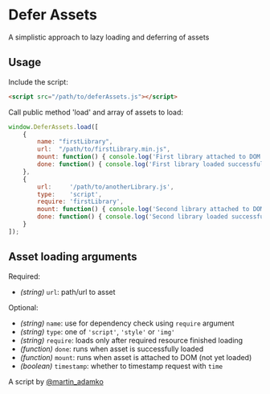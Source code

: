# Defer Assets

A simplistic approach to lazy loading and deferring of assets

## Usage

Include the script:

```html
<script src="/path/to/deferAssets.js"></script>
```

Call public method 'load' and array of assets to load:

```javascript
window.DeferAssets.load([
    {
        name: "firstLibrary",
        url:  "/path/to/firstLibrary.min.js",
        mount: function() { console.log('First library attached to DOM')},
        done: function() { console.log('First library loaded successfully')}
    },
    {
        url:     '/path/to/anotherLibrary.js',
        type:    'script',
        require: 'firstLibrary',
        mount: function() { console.log('Second library attached to DOM after firstLibrary loaded')},
        done: function() { console.log('Second library loaded successfully after firstLibrary loaded')}
    }
]);
```

## Asset loading arguments

Required:

- *(string)* `url`: path/url to asset

Optional:

- *(string)* `name`: use for dependency check using `require` argument
- *(string)* `type`: one of `'script'`, `'style'` or `'img'`
- *(string)* `require`: loads only after required resource finished loading
- *(function)* `done`: runs when asset is successfully loaded
- *(function)* `mount`: runs when asset is attached to DOM (not yet loaded)
- *(boolean)* `timestamp`: whether to timestamp request with `time`


A script by [@martin_adamko](https://twitter.com/martin_adamko)
